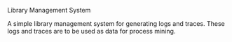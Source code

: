 Library Management System

A simple library management system for generating logs and traces. These logs and traces are to be used as data for process mining.
